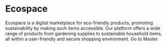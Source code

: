 # Ecospace
 Ecospace is a digital marketplace for eco-friendly products, promoting sustainability by making such items accessible. Our platform offers a wide range of products from gardening supplies to sustainable household items, all within a user-friendly and secure shopping environment.
Go to Master.
